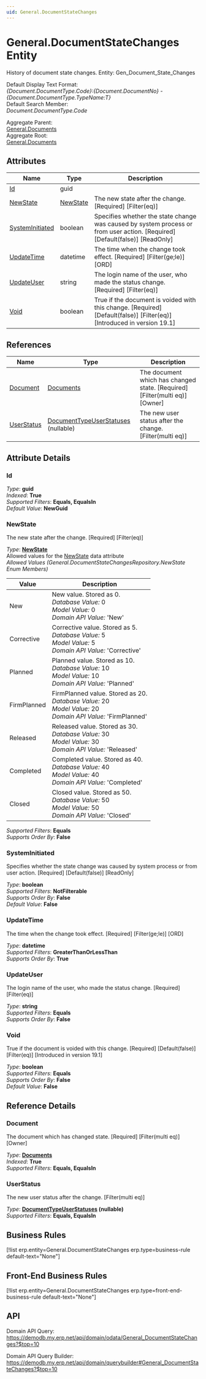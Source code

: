 ```yaml
---
uid: General.DocumentStateChanges
---
```

# General.DocumentStateChanges Entity

History of document state changes. Entity: Gen_Document_State_Changes

Default Display Text Format:  
_{Document.DocumentType.Code}:{Document.DocumentNo} - {Document.DocumentType.TypeName:T}_  
Default Search Member:  
_Document.DocumentType.Code_  

Aggregate Parent:  
[General.Documents](General.Documents.md)  
Aggregate Root:  
[General.Documents](General.Documents.md)  

## Attributes

| Name | Type | Description |
| ---- | ---- | --- |
| [Id](General.DocumentStateChanges.md#id) | guid |  
| [NewState](General.DocumentStateChanges.md#newstate) | [NewState](General.DocumentStateChanges.md#newstate) | The new state after the change. [Required] [Filter(eq)] 
| [SystemInitiated](General.DocumentStateChanges.md#systeminitiated) | boolean | Specifies whether the state change was caused by system process or from user action. [Required] [Default(false)] [ReadOnly] 
| [UpdateTime](General.DocumentStateChanges.md#updatetime) | datetime | The time when the change took effect. [Required] [Filter(ge;le)] [ORD] 
| [UpdateUser](General.DocumentStateChanges.md#updateuser) | string | The login name of the user, who made the status change. [Required] [Filter(eq)] 
| [Void](General.DocumentStateChanges.md#void) | boolean | True if the document is voided with this change. [Required] [Default(false)] [Filter(eq)] [Introduced in version 19.1] 

## References

| Name | Type | Description |
| ---- | ---- | --- |
| [Document](General.DocumentStateChanges.md#document) | [Documents](General.Documents.md) | The document which has changed state. [Required] [Filter(multi eq)] [Owner] |
| [UserStatus](General.DocumentStateChanges.md#userstatus) | [DocumentTypeUserStatuses](General.DocumentTypeUserStatuses.md) (nullable) | The new user status after the change. [Filter(multi eq)] |


## Attribute Details

### Id

_Type_: **guid**  
_Indexed_: **True**  
_Supported Filters_: **Equals, EqualsIn**  
_Default Value_: **NewGuid**  

### NewState

The new state after the change. [Required] [Filter(eq)]

_Type_: **[NewState](General.DocumentStateChanges.md#newstate)**  
Allowed values for the [NewState](General.DocumentStateChanges.md#newstate) data attribute  
_Allowed Values (General.DocumentStateChangesRepository.NewState Enum Members)_  

| Value | Description |
| ---- | --- |
| New | New value. Stored as 0. <br /> _Database Value:_ 0 <br /> _Model Value:_ 0 <br /> _Domain API Value:_ 'New' |
| Corrective | Corrective value. Stored as 5. <br /> _Database Value:_ 5 <br /> _Model Value:_ 5 <br /> _Domain API Value:_ 'Corrective' |
| Planned | Planned value. Stored as 10. <br /> _Database Value:_ 10 <br /> _Model Value:_ 10 <br /> _Domain API Value:_ 'Planned' |
| FirmPlanned | FirmPlanned value. Stored as 20. <br /> _Database Value:_ 20 <br /> _Model Value:_ 20 <br /> _Domain API Value:_ 'FirmPlanned' |
| Released | Released value. Stored as 30. <br /> _Database Value:_ 30 <br /> _Model Value:_ 30 <br /> _Domain API Value:_ 'Released' |
| Completed | Completed value. Stored as 40. <br /> _Database Value:_ 40 <br /> _Model Value:_ 40 <br /> _Domain API Value:_ 'Completed' |
| Closed | Closed value. Stored as 50. <br /> _Database Value:_ 50 <br /> _Model Value:_ 50 <br /> _Domain API Value:_ 'Closed' |

_Supported Filters_: **Equals**  
_Supports Order By_: **False**  

### SystemInitiated

Specifies whether the state change was caused by system process or from user action. [Required] [Default(false)] [ReadOnly]

_Type_: **boolean**  
_Supported Filters_: **NotFilterable**  
_Supports Order By_: **False**  
_Default Value_: **False**  

### UpdateTime

The time when the change took effect. [Required] [Filter(ge;le)] [ORD]

_Type_: **datetime**  
_Supported Filters_: **GreaterThanOrLessThan**  
_Supports Order By_: **True**  

### UpdateUser

The login name of the user, who made the status change. [Required] [Filter(eq)]

_Type_: **string**  
_Supported Filters_: **Equals**  
_Supports Order By_: **False**  

### Void

True if the document is voided with this change. [Required] [Default(false)] [Filter(eq)] [Introduced in version 19.1]

_Type_: **boolean**  
_Supported Filters_: **Equals**  
_Supports Order By_: **False**  
_Default Value_: **False**  


## Reference Details

### Document

The document which has changed state. [Required] [Filter(multi eq)] [Owner]

_Type_: **[Documents](General.Documents.md)**  
_Indexed_: **True**  
_Supported Filters_: **Equals, EqualsIn**  

### UserStatus

The new user status after the change. [Filter(multi eq)]

_Type_: **[DocumentTypeUserStatuses](General.DocumentTypeUserStatuses.md) (nullable)**  
_Supported Filters_: **Equals, EqualsIn**  



## Business Rules

[!list erp.entity=General.DocumentStateChanges erp.type=business-rule default-text="None"]

## Front-End Business Rules

[!list erp.entity=General.DocumentStateChanges erp.type=front-end-business-rule default-text="None"]

## API

Domain API Query:
<https://demodb.my.erp.net/api/domain/odata/General_DocumentStateChanges?$top=10>

Domain API Query Builder:
<https://demodb.my.erp.net/api/domain/querybuilder#General_DocumentStateChanges?$top=10>


